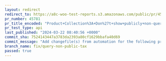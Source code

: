 ```yaml
---
layout: redirect
redirect_to: https://a8c-woo-test-reports.s3.amazonaws.com/public/pr/45781/api/index.html
pr_number: 45781
pr_title_encoded: "Product+Collection%3A+Don%27t+show+publicly+non-queryable+taxonomies"
pr_test_type: api
last_published: "2024-03-22 08:40:56 +0000"
commit_sha: 7524143447a3783da2393a80cf1629bbafa40d69
commit_message: "Add changefile(s) from automation for the following project(s): wooco…"
branch_name: fix/query-non-public-tax
passed: true
---
```

